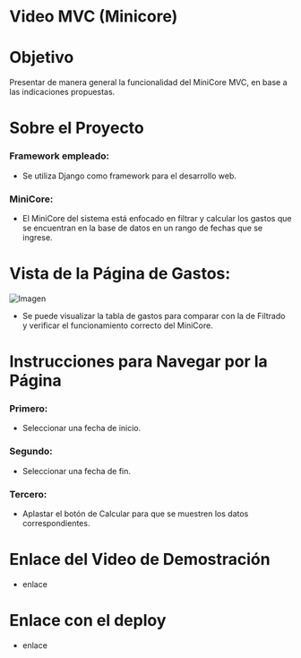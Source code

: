 # Video MVC (Minicore)

# Objetivo
Presentar de manera general la funcionalidad del MiniCore MVC, en base a las indicaciones propuestas.

# Sobre el Proyecto  
### Framework empleado:
- Se utiliza Django como framework para el desarrollo web.

### MiniCore:
- El MiniCore del sistema está enfocado en filtrar y calcular los gastos que se encuentran en la base de datos en un rango de fechas que se ingrese.

# Vista de la Página de Gastos:
![Imagen](https://raw.githubusercontent.com/DeividN21/Tarea5_AdminMVC/ff857f86d70cd6f3f4bc5d14c86a51cec5d63a87/Captura%20de%20pantalla%202024-11-07%20084014.png)
- Se puede visualizar la tabla de gastos para comparar con la de Filtrado y verificar el funcionamiento correcto del MiniCore.
# Instrucciones para Navegar por la Página
### Primero:
- Seleccionar una fecha de inicio.

### Segundo:
- Seleccionar una fecha de fin.

### Tercero:
- Aplastar el botón de Calcular para que se muestren los datos correspondientes.

# Enlace del Video de Demostración
- enlace
  
# Enlace con el deploy
- enlace
